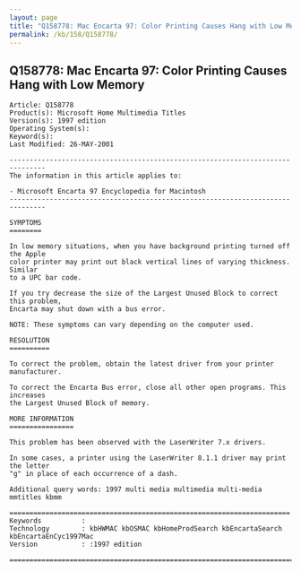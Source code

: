 ```yaml
---
layout: page
title: "Q158778: Mac Encarta 97: Color Printing Causes Hang with Low Memory"
permalink: /kb/158/Q158778/
---
```


## Q158778: Mac Encarta 97: Color Printing Causes Hang with Low Memory

	Article: Q158778
	Product(s): Microsoft Home Multimedia Titles
	Version(s): 1997 edition
	Operating System(s): 
	Keyword(s): 
	Last Modified: 26-MAY-2001
	
	-------------------------------------------------------------------------------
	The information in this article applies to:
	
	- Microsoft Encarta 97 Encyclopedia for Macintosh 
	-------------------------------------------------------------------------------
	
	SYMPTOMS
	========
	
	In low memory situations, when you have background printing turned off the Apple
	color printer may print out black vertical lines of varying thickness. Similar
	to a UPC bar code.
	
	If you try decrease the size of the Largest Unused Block to correct this problem,
	Encarta may shut down with a bus error.
	
	NOTE: These symptoms can vary depending on the computer used.
	
	RESOLUTION
	==========
	
	To correct the problem, obtain the latest driver from your printer
	manufacturer.
	
	To correct the Encarta Bus error, close all other open programs. This increases
	the Largest Unused Block of memory.
	
	MORE INFORMATION
	================
	
	This problem has been observed with the LaserWriter 7.x drivers.
	
	In some cases, a printer using the LaserWriter 8.1.1 driver may print the letter
	"g" in place of each occurrence of a dash.
	
	Additional query words: 1997 multi media multimedia multi-media mmtitles kbmm
	
	======================================================================
	Keywords          :  
	Technology        : kbHWMAC kbOSMAC kbHomeProdSearch kbEncartaSearch kbEncartaEnCyc1997Mac
	Version           : :1997 edition
	
	=============================================================================
	
